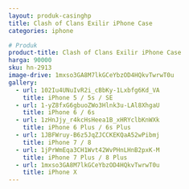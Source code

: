 ```yaml
---
layout: produk-casinghp
title: Clash of Clans Exilir iPhone Case
categories: iphone

# Produk
product-title: Clash of Clans Exilir iPhone Case
harga: 90000
sku: hn-2913
image-drive: 1mxso3GA8M7lkGCeYbzOD4HQkvTwrwT0u
gallery:
  - url: 102Iu4UNuIvR2i_cBbKy-1Lxbfg6Kd_VA
    title: iPhone 5 / 5s / SE
  - url: 1-yZ8fxG6gbuoZWo3Hlnk3u-LAl8XhgaU
    title: iPhone 6 / 6s
  - url: 1zHnJjy_r4kcHsHeea1B_xHRYclbKnWXk
    title: iPhone 6 Plus / 6s Plus
  - url: 1JBFWruy-B6z5JqZJCCKEKQaA52wPibmj
    title: iPhone 7 / 8
  - url: 1jPrWmEqa3CH1Wvt42WvPHnLHnB2pxK-M
    title: iPhone 7 Plus / 8 Plus
  - url: 1mxso3GA8M7lkGCeYbzOD4HQkvTwrwT0u
    title: iPhone X
---
```

